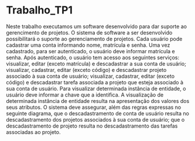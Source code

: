 # Trabalho_TP1
Neste trabalho executamos um software desenvolvido para dar suporte ao gerencimento de projetos.
O sistema de software a ser desenvolvido possibilitará o suporte ao gerenciamento de projetos. Cada usuário pode cadastrar 
uma conta informando nome, matrícula e senha. Uma vez cadastrado, para ser autenticado, o usuário deve informar matrícula
e senha. Após autenticado, o usuário tem acesso aos seguintes serviços: visualizar, editar (exceto matrícula) e descadastrar a
sua conta de usuário; visualizar, cadastrar, editar (exceto código) e descadastrar projeto associado à sua conta de usuário;
visualizar, cadastrar, editar (exceto código) e descadastrar tarefa associada a projeto que esteja associado à sua conta de
usuário. Para visualizar determinada instância de entidade, o usuário deve informar a chave que a identifica. A visualização de
determinada instância de entidade resulta na apresentação dos valores dos seus atributos. O sistema deve assegurar, além das
regras expressas no seguinte diagrama, que o descadastramento de conta de usuário resulta no descadastramento dos projetos
associados à sua conta de usuário; que o descadastramento de projeto resulta no descadastramento das tarefas associadas ao
projeto.

